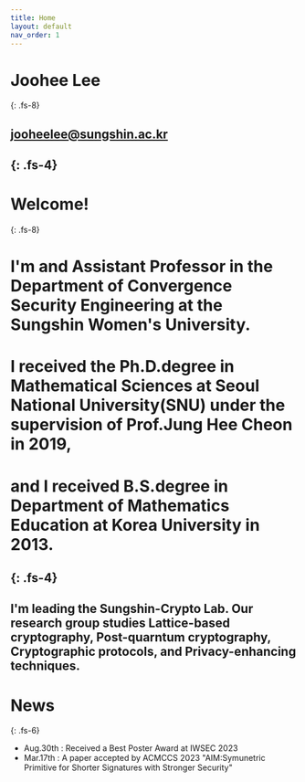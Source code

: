 ```yaml
---
title: Home
layout: default
nav_order: 1
---
```

# **Joohee** Lee
{: .fs-8}
## jooheelee@sungshin.ac.kr
{: .fs-4}
---
# Welcome!
{: .fs-8}
# I'm and Assistant Professor in the Department of Convergence Security Engineering at the Sungshin Women's University.
# I received the Ph.D.degree in Mathematical Sciences at Seoul National University(SNU) under the supervision of Prof.Jung Hee Cheon in 2019,
# and I received B.S.degree in Department of Mathematics Education at Korea University in 2013.
{: .fs-4}
----
I'm leading the Sungshin-Crypto Lab.
Our research group studies Lattice-based cryptography, Post-quarntum cryptography, Cryptographic protocols, and Privacy-enhancing techniques.
----
# News
{: .fs-6}
- Aug.30th : Received a Best Poster Award at IWSEC 2023
- Mar.17th : A paper accepted by ACMCCS 2023
             "AIM:Symunetric Primitive for Shorter Signatures with Stronger Security"

[^1]: [It can take up to 10 minutes for changes to your site to publish after you push the changes to GitHub](https://docs.github.com/en/pages/setting-up-a-github-pages-site-with-jekyll/creating-a-github-pages-site-with-jekyll#creating-your-site).

[Just the Docs]: https://just-the-docs.github.io/just-the-docs/
[GitHub Pages]: https://docs.github.com/en/pages
[README]: https://github.com/just-the-docs/just-the-docs-template/blob/main/README.md
[Jekyll]: https://jekyllrb.com
[GitHub Pages / Actions workflow]: https://github.blog/changelog/2022-07-27-github-pages-custom-github-actions-workflows-beta/
[use this template]: https://github.com/just-the-docs/just-the-docs-template/generate
